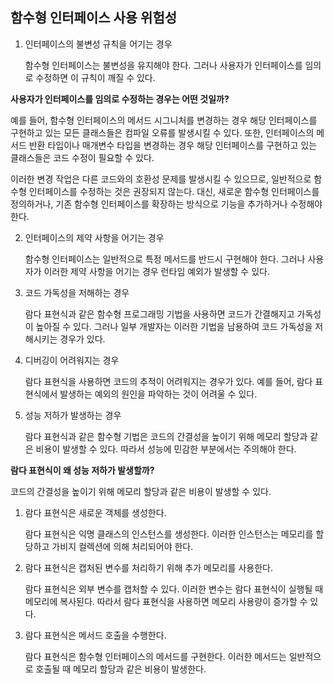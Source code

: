 ## 함수형 인터페이스 사용 위험성

1. 인터페이스의 불변성 규칙을 어기는 경우

   함수형 인터페이스는 불변성을 유지해야 한다. 그러나 사용자가 인터페이스를 임의로 수정하면 이 규칙이 깨질 수 있다.

**사용자가 인터페이스를 임의로 수정하는 경우는 어떤 것일까?**

예를 들어, 함수형 인터페이스의 메서드 시그니처를 변경하는 경우 해당 인터페이스를 구현하고 있는 모든 클래스들은 컴파일 오류를 발생시킬 수 있다. 또한, 인터페이스의 메서드 반환 타입이나 매개변수 타입을 변경하는
경우 해당 인터페이스를 구현하고 있는 클래스들은 코드 수정이 필요할 수 있다.

이러한 변경 작업은 다른 코드와의 호환성 문제를 발생시킬 수 있으므로, 일반적으로 함수형 인터페이스를 수정하는 것은 권장되지 않는다. 대신, 새로운 함수형 인터페이스를 정의하거나, 기존 함수형 인터페이스를
확장하는 방식으로 기능을 추가하거나 수정해야 한다.

2. 인터페이스의 제약 사항을 어기는 경우

   함수형 인터페이스는 일반적으로 특정 메서드를 반드시 구현해야 한다. 그러나 사용자가 이러한 제약 사항을 어기는 경우 런타임 예외가 발생할 수 있다.

3. 코드 가독성을 저해하는 경우

   람다 표현식과 같은 함수형 프로그래밍 기법을 사용하면 코드가 간결해지고 가독성이 높아질 수 있다. 그러나 일부 개발자는 이러한 기법을 남용하여 코드 가독성을 저해시키는 경우가 있다.

4. 디버깅이 어려워지는 경우

   람다 표현식을 사용하면 코드의 추적이 어려워지는 경우가 있다. 예를 들어, 람다 표현식에서 발생하는 예외의 원인을 파악하는 것이 어려울 수 있다.

5. 성능 저하가 발생하는 경우

   람다 표현식과 같은 함수형 기법은 코드의 간결성을 높이기 위해 메모리 할당과 같은 비용이 발생할 수 있다. 따라서 성능에 민감한 부분에서는 주의해야 한다.

**람다 표현식이 왜 성능 저하가 발생할까?**

코드의 간결성을 높이기 위해 메모리 할당과 같은 비용이 발생할 수 있다.

1. 람다 표현식은 새로운 객체를 생성한다.

   람다 표현식은 익명 클래스의 인스턴스를 생성한다. 이러한 인스턴스는 메모리를 할당하고 가비지 컬렉션에 의해 처리되어야 한다.

2. 람다 표현식은 캡처된 변수를 처리하기 위해 추가 메모리를 사용한다.

   람다 표현식은 외부 변수를 캡처할 수 있다. 이러한 변수는 람다 표현식이 실행될 때 메모리에 복사된다. 따라서 람다 표현식을 사용하면 메모리 사용량이 증가할 수 있다.

3. 람다 표현식은 메서드 호출을 수행한다.

   람다 표현식은 함수형 인터페이스의 메서드를 구현한다. 이러한 메서드는 일반적으로 호출될 때 메모리 할당과 같은 비용이 발생한다.
